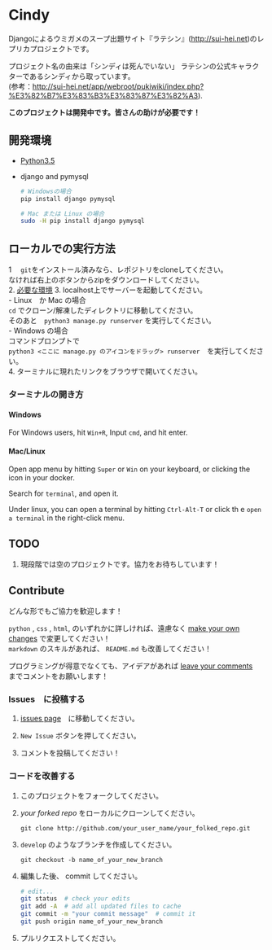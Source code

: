 Cindy
=====
Djangoによるウミガメのスープ出題サイト『ラテシン』(http://sui-hei.net)のレプリカプロジェクトです。

プロジェクト名の由来は「シンディは死んでいない」
ラテシンの公式キャラクターであるシンディから取っています。  
(参考：http://sui-hei.net/app/webroot/pukiwiki/index.php?%E3%82%B7%E3%83%B3%E3%83%87%E3%82%A3).

**このプロジェクトは開発中です。皆さんの助けが必要です！**

開発環境
-----------
- [Python3.5](http://www.python.org)
- django and pymysql

    ```bash
    # Windowsの場合
    pip install django pymysql

    # Mac または Linux の場合
    sudo -H pip install django pymysql
    ```

ローカルでの実行方法
------------------------------------
1　 `git`をインストール済みなら、レポジトリをcloneしてください。  
    なければ右上のボタンからzipをダウンロードしてください。  
2. [必要な環境](#requirements)
3. localhost上でサーバーを起動してください。  
    - Linux　か Mac の場合  
        `cd` でクローン/解凍したディレクトリに移動してください。  
        そのあと　`python3 manage.py runserver` を実行してください。  
    - Windows の場合  
        コマンドプロンプトで  
        `python3 <ここに manage.py のアイコンをドラッグ> runserver`　を実行してください。  
4. ターミナルに現れたリンクをブラウザで開いてください。  

### ターミナルの開き方

#### Windows
For Windows users, hit `Win+R`, Input `cmd`, and hit enter.

#### Mac/Linux
Open app menu by hitting `Super` or `Win` on your keyboard,
or clicking the icon in your docker.

Search for `terminal`, and open it.

Under linux, you can open a terminal by hitting `Ctrl-Alt-T` or click th
e `open a terminal` in the right-click menu.

TODO
-----
1. 現段階では空のプロジェクトです。協力をお待ちしています！

Contribute
----------
どんな形でもご協力を歓迎します！

`python` , `css` , `html`, のいずれかに詳しければ、遠慮なく [make your own changes](#improving-codes) で変更してください！  
`markdown` のスキルがあれば、 `README.md` も改善してください！

プログラミングが得意でなくても、アイデアがあれば [leave your comments](#posting-issues)　までコメントをお願いします！

### Issues　に投稿する
1. [issues page](https://github.com/heyrict/cindy/issues)　に移動してください。

1. `New Issue` ボタンを押してください。

1. コメントを投稿してください！

### コードを改善する
1. このプロジェクトをフォークしてください。

1. *your forked repo* をローカルにクローンしてください。

    `git clone http://github.com/your_user_name/your_folked_repo.git`


1. `develop` のようなブランチを作成してください。

    `git checkout -b name_of_your_new_branch`

1. 編集した後、 commit してください。

    ```bash
    # edit...
    git status  # check your edits
    git add -A  # add all updated files to cache
    git commit -m "your commit message"  # commit it
    git push origin name_of_your_new_branch
    ```

1.  プルリクエストしてください。
